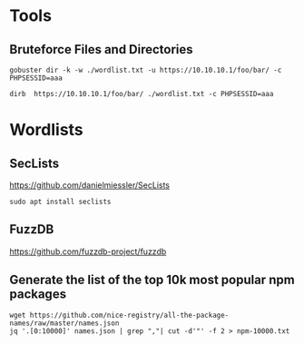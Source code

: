 # Tools

## Bruteforce Files and Directories

`gobuster dir -k -w ./wordlist.txt -u https://10.10.10.1/foo/bar/ -c PHPSESSID=aaa`

`dirb  https://10.10.10.1/foo/bar/ ./wordlist.txt -c PHPSESSID=aaa`

# Wordlists

## SecLists

https://github.com/danielmiessler/SecLists

`sudo apt install seclists`

## FuzzDB 

https://github.com/fuzzdb-project/fuzzdb

## Generate the list of the top 10k most popular npm packages

```
wget https://github.com/nice-registry/all-the-package-names/raw/master/names.json
jq '.[0:10000]' names.json | grep ","| cut -d'"' -f 2 > npm-10000.txt
```
